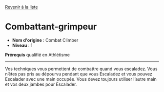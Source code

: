 [Revenir à la liste](list.md)

# Combattant-grimpeur

 * **Nom d'origine** : Combat Climber
 * **Niveau** : 1


<p><strong>Prérequis</strong> qualifié en Athlétisme</p>
<hr>
<p>Vos techniques vous permettent de combattre quand vous escaladez. Vous n’êtes pas pris au dépourvu pendant que vous Escaladez et vous pouvez Escalader avec une main occupée. Vous devez toujours utiliser l’autre main et vos deux jambes pour Escalader.</p>